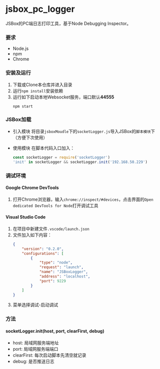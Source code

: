 # jsbox_pc_logger
JSBox的PC端日志打印工具，基于Node Debugging Inspector。

### 要求
- Node.js
- npm
- Chrome

### 安装及运行

1. 下载或Clone本仓库并进入目录
2. 运行``npm install``安装依赖
3. 运行如下启动本地Websocket服务，端口默认**44555**
    ```shell
    npm start
    ```

### JSBox加载

- 引入模块
  将目录``jsboxMoudle``下的``socketLogger.js``导入JSBox的``脚本模块``下（方便下次使用）

- 使用模块
  在脚本代码入口加入：
  ```javascript
  const socketLogger = require('socketLogger')
  'init' in socketLogger && socketLogger.init('192.168.50.229')
  ```

### 调试环境

#### Google Chrome DevTools

1. 打开Chrome浏览器，输入``chrome://inspect/#devices``，点击界面的``Open dedicated DevTools for Node``打开调试工具

#### Visual Studio Code

1. 在项目中新建文件``.vscode/launch.json``
2. 文件加入如下内容：
    ```json
    {
        "version": "0.2.0",
        "configurations": [
            {
                "type": "node",
                "request": "launch",
                "name": "JSBoxLogger",
                "address": "localhost",
                "port": 9229
            }
        ]
    }
    ```
3. 菜单选择调试-启动调试

### 方法

#### socketLogger.init(host, port, clearFirst, debug)

- host: 局域网服务端地址
- port: 局域网服务端端口
- clearFirst: 每次启动脚本先清空就记录
- debug: 是否推送日志
